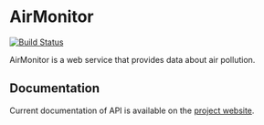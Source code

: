 # AirMonitor

[![Build Status](https://travis-ci.org/mckomo/AirMonitor.svg?branch=master)](https://travis-ci.org/mckomo/AirMonitor)

AirMonitor is a web service that provides data about air pollution.  

## Documentation

Current documentation of API is available on the [project website](https://air-monitor.pl/documentation.html).